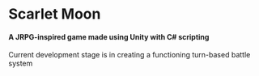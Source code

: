 # Scarlet Moon

#### A JRPG-inspired game made using Unity with C# scripting

Current development stage is in creating a functioning turn-based battle system